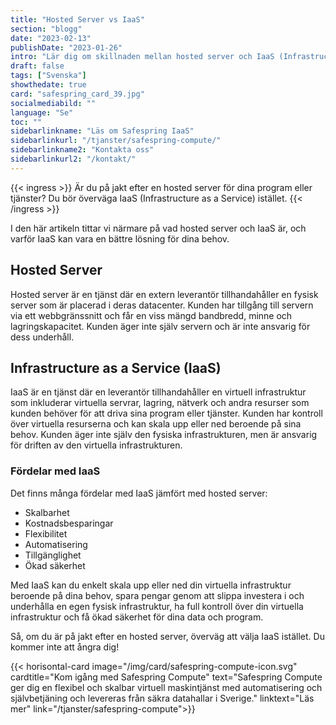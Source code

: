 ```yaml
---
title: "Hosted Server vs IaaS"
section: "blogg"
date: "2023-02-13"
publishDate: "2023-01-26"
intro: "Lär dig om skillnaden mellan hosted server och IaaS (Infrastructure as a Service) och upptäck varför IaaS kan vara en bättre lösning för dina behov."
draft: false
tags: ["Svenska"]
showthedate: true
card: "safespring_card_39.jpg"
socialmediabild: ""
language: "Se"
toc: ""
sidebarlinkname: "Läs om Safespring IaaS"
sidebarlinkurl: "/tjanster/safespring-compute/"
sidebarlinkname2: "Kontakta oss"
sidebarlinkurl2: "/kontakt/"
---
```


{{< ingress >}} 
Är du på jakt efter en hosted server för dina program eller tjänster? Du bör överväga IaaS (Infrastructure as a Service) istället.
{{< /ingress >}}

I den här artikeln tittar vi närmare på vad hosted server och IaaS är, och varför IaaS kan vara en bättre lösning för dina behov.

## Hosted Server
Hosted server är en tjänst där en extern leverantör tillhandahåller en fysisk server som är placerad i deras datacenter. Kunden har tillgång till servern via ett webbgränssnitt och får en viss mängd bandbredd, minne och lagringskapacitet. Kunden äger inte själv servern och är inte ansvarig för dess underhåll.

## Infrastructure as a Service (IaaS)
IaaS är en tjänst där en leverantör tillhandahåller en virtuell infrastruktur som inkluderar virtuella servrar, lagring, nätverk och andra resurser som kunden behöver för att driva sina program eller tjänster. Kunden har kontroll över virtuella resurserna och kan skala upp eller ned beroende på sina behov. Kunden äger inte själv den fysiska infrastrukturen, men är ansvarig för driften av den virtuella infrastrukturen.

### Fördelar med IaaS
Det finns många fördelar med IaaS jämfört med hosted server:

- Skalbarhet
- Kostnadsbesparingar
- Flexibilitet
- Automatisering
- Tillgänglighet
- Ökad säkerhet

Med IaaS kan du enkelt skala upp eller ned din virtuella infrastruktur beroende på dina behov, spara pengar genom att slippa investera i och underhålla en egen fysisk infrastruktur, ha full kontroll över din virtuella infrastruktur och få ökad säkerhet för dina data och program.

Så, om du är på jakt efter en hosted server, överväg att välja IaaS istället. Du kommer inte att ångra dig!

{{< horisontal-card image="/img/card/safespring-compute-icon.svg" cardtitle="Kom igång med Safespring Compute" text="Safespring Compute ger dig en flexibel och skalbar virtuell maskintjänst med automatisering och självbetjäning och levereras från säkra datahallar i Sverige." linktext="Läs mer" link="/tjanster/safespring-compute">}}
